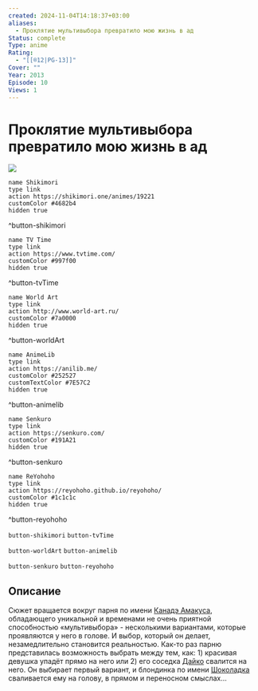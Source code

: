 ```yaml
---
created: 2024-11-04T14:18:37+03:00
aliases:
  - Проклятие мультивыбора превратило мою жизнь в ад
Status: complete
Type: anime
Rating:
  - "[[®️12|PG-13]]"
Cover: ""
Year: 2013
Episode: 10
Views: 1
---
```


# Проклятие мультивыбора превратило мою жизнь в ад

![](https://nyaa.shikimori.one/uploads/poster/animes/19221/d3745a6aeb168ee6614d082d5e56fe4d.jpeg)

```button
name Shikimori
type link
action https://shikimori.one/animes/19221
customColor #4682b4
hidden true
```
^button-shikimori

```button
name TV Time
type link
action https://www.tvtime.com/
customColor #997f00
hidden true
```
^button-tvTime

```button
name World Art
type link
action http://www.world-art.ru/
customColor #7a0000
hidden true
```
^button-worldArt

```button
name AnimeLib
type link
action https://anilib.me/
customColor #252527
customTextColor #7E57C2
hidden true
```
^button-animelib

```button
name Senkuro
type link
action https://senkuro.com/
customColor #191A21
hidden true
```
^button-senkuro

```button
name ReYohoho
type link
action https://reyohoho.github.io/reyohoho/
customColor #1c1c1c
hidden true
```
^button-reyohoho

`button-shikimori` `button-tvTime`

`button-worldArt` `button-animelib`

`button-senkuro` `button-reyohoho`

## Описание

Сюжет вращается вокруг парня по имени [Канадэ Амакуса](https://shikimori.one/characters/81219-kanade-amakusa), обладающего уникальной и временами не очень приятной способностью «мультивыбора» - несколькими вариантами, которые проявляются у него в голове. И выбор, который он делает, незамедлительно становится реальностью. Как-то раз парню представилась возможность выбрать между тем, как: 1) красивая девушка упадёт прямо на него или 2) его соседка [Дайко](https://shikimori.one/characters/96011-daiko-gondou) свалится на него. Он выбирает первый  вариант, и блондинка по имени [Шоколадка](https://shikimori.one/characters/81221-chocolat) сваливается ему на голову, в прямом и переносном смыслах...
